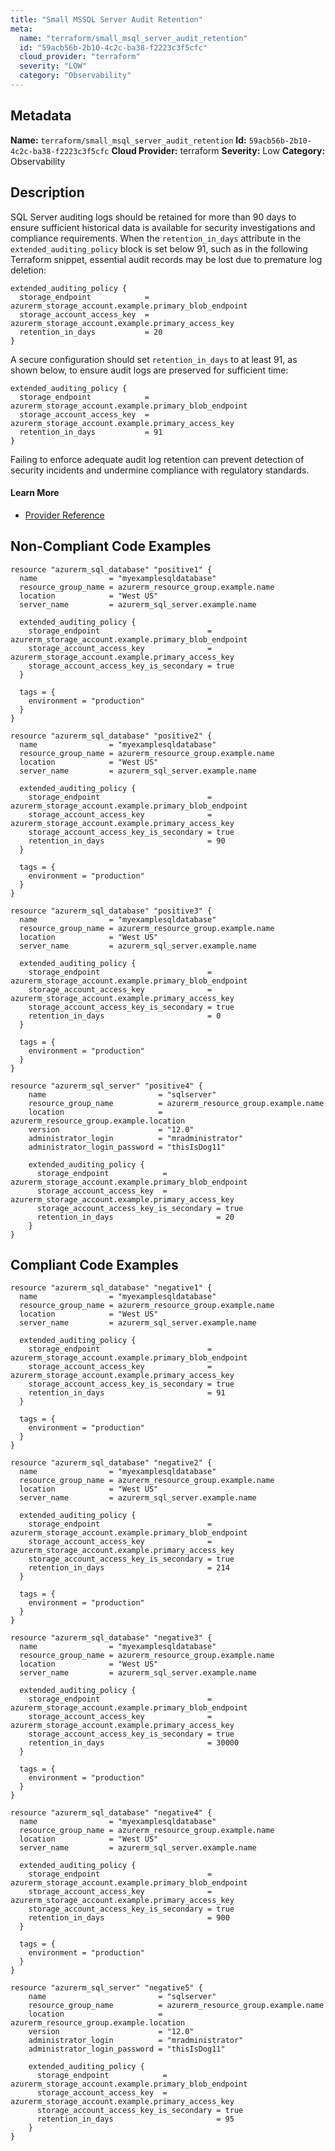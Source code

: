 ```yaml
---
title: "Small MSSQL Server Audit Retention"
meta:
  name: "terraform/small_msql_server_audit_retention"
  id: "59acb56b-2b10-4c2c-ba38-f2223c3f5cfc"
  cloud_provider: "terraform"
  severity: "LOW"
  category: "Observability"
---
```

## Metadata
**Name:** `terraform/small_msql_server_audit_retention`
**Id:** `59acb56b-2b10-4c2c-ba38-f2223c3f5cfc`
**Cloud Provider:** terraform
**Severity:** Low
**Category:** Observability
## Description
SQL Server auditing logs should be retained for more than 90 days to ensure sufficient historical data is available for security investigations and compliance requirements. When the `retention_in_days` attribute in the `extended_auditing_policy` block is set below 91, such as in the following Terraform snippet, essential audit records may be lost due to premature log deletion:

```
extended_auditing_policy {
  storage_endpoint            = azurerm_storage_account.example.primary_blob_endpoint
  storage_account_access_key  = azurerm_storage_account.example.primary_access_key
  retention_in_days           = 20
}
```

A secure configuration should set `retention_in_days` to at least 91, as shown below, to ensure audit logs are preserved for sufficient time:

```
extended_auditing_policy {
  storage_endpoint            = azurerm_storage_account.example.primary_blob_endpoint
  storage_account_access_key  = azurerm_storage_account.example.primary_access_key
  retention_in_days           = 91
}
```

Failing to enforce adequate audit log retention can prevent detection of security incidents and undermine compliance with regulatory standards.

#### Learn More

 - [Provider Reference](https://registry.terraform.io/providers/hashicorp/azurerm/latest/docs/resources/sql_server)

## Non-Compliant Code Examples
```azure
resource "azurerm_sql_database" "positive1" {
  name                = "myexamplesqldatabase"
  resource_group_name = azurerm_resource_group.example.name
  location            = "West US"
  server_name         = azurerm_sql_server.example.name

  extended_auditing_policy {
    storage_endpoint                        = azurerm_storage_account.example.primary_blob_endpoint
    storage_account_access_key              = azurerm_storage_account.example.primary_access_key
    storage_account_access_key_is_secondary = true
  }

  tags = {
    environment = "production"
  }
}

resource "azurerm_sql_database" "positive2" {
  name                = "myexamplesqldatabase"
  resource_group_name = azurerm_resource_group.example.name
  location            = "West US"
  server_name         = azurerm_sql_server.example.name

  extended_auditing_policy {
    storage_endpoint                        = azurerm_storage_account.example.primary_blob_endpoint
    storage_account_access_key              = azurerm_storage_account.example.primary_access_key
    storage_account_access_key_is_secondary = true
    retention_in_days                       = 90
  }

  tags = {
    environment = "production"
  }
}

resource "azurerm_sql_database" "positive3" {
  name                = "myexamplesqldatabase"
  resource_group_name = azurerm_resource_group.example.name
  location            = "West US"
  server_name         = azurerm_sql_server.example.name

  extended_auditing_policy {
    storage_endpoint                        = azurerm_storage_account.example.primary_blob_endpoint
    storage_account_access_key              = azurerm_storage_account.example.primary_access_key
    storage_account_access_key_is_secondary = true
    retention_in_days                       = 0
  }

  tags = {
    environment = "production"
  }
}

resource "azurerm_sql_server" "positive4" {
    name                         = "sqlserver"
    resource_group_name          = azurerm_resource_group.example.name
    location                     = azurerm_resource_group.example.location
    version                      = "12.0"
    administrator_login          = "mradministrator"
    administrator_login_password = "thisIsDog11"

    extended_auditing_policy {
      storage_endpoint            = azurerm_storage_account.example.primary_blob_endpoint
      storage_account_access_key  = azurerm_storage_account.example.primary_access_key
      storage_account_access_key_is_secondary = true
      retention_in_days                       = 20
    }
}

```

## Compliant Code Examples
```azure
resource "azurerm_sql_database" "negative1" {
  name                = "myexamplesqldatabase"
  resource_group_name = azurerm_resource_group.example.name
  location            = "West US"
  server_name         = azurerm_sql_server.example.name

  extended_auditing_policy {
    storage_endpoint                        = azurerm_storage_account.example.primary_blob_endpoint
    storage_account_access_key              = azurerm_storage_account.example.primary_access_key
    storage_account_access_key_is_secondary = true
    retention_in_days                       = 91
  }

  tags = {
    environment = "production"
  }
}

resource "azurerm_sql_database" "negative2" {
  name                = "myexamplesqldatabase"
  resource_group_name = azurerm_resource_group.example.name
  location            = "West US"
  server_name         = azurerm_sql_server.example.name

  extended_auditing_policy {
    storage_endpoint                        = azurerm_storage_account.example.primary_blob_endpoint
    storage_account_access_key              = azurerm_storage_account.example.primary_access_key
    storage_account_access_key_is_secondary = true
    retention_in_days                       = 214
  }

  tags = {
    environment = "production"
  }
}

resource "azurerm_sql_database" "negative3" {
  name                = "myexamplesqldatabase"
  resource_group_name = azurerm_resource_group.example.name
  location            = "West US"
  server_name         = azurerm_sql_server.example.name

  extended_auditing_policy {
    storage_endpoint                        = azurerm_storage_account.example.primary_blob_endpoint
    storage_account_access_key              = azurerm_storage_account.example.primary_access_key
    storage_account_access_key_is_secondary = true
    retention_in_days                       = 30000
  }

  tags = {
    environment = "production"
  }
}

resource "azurerm_sql_database" "negative4" {
  name                = "myexamplesqldatabase"
  resource_group_name = azurerm_resource_group.example.name
  location            = "West US"
  server_name         = azurerm_sql_server.example.name

  extended_auditing_policy {
    storage_endpoint                        = azurerm_storage_account.example.primary_blob_endpoint
    storage_account_access_key              = azurerm_storage_account.example.primary_access_key
    storage_account_access_key_is_secondary = true
    retention_in_days                       = 900
  }

  tags = {
    environment = "production"
  }
}

resource "azurerm_sql_server" "negative5" {
    name                         = "sqlserver"
    resource_group_name          = azurerm_resource_group.example.name
    location                     = azurerm_resource_group.example.location
    version                      = "12.0"
    administrator_login          = "mradministrator"
    administrator_login_password = "thisIsDog11"

    extended_auditing_policy {
      storage_endpoint            = azurerm_storage_account.example.primary_blob_endpoint
      storage_account_access_key  = azurerm_storage_account.example.primary_access_key
      storage_account_access_key_is_secondary = true
      retention_in_days                       = 95
    }
}

```